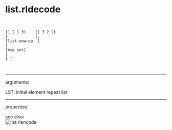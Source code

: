 # list.rldecode

```


[1 2 1 3(    [1 3 2 2(
|            |.
[list.unwrap  ]
|
[msg set]
|
[ (

            
```
---
arguments:

LST: initial element repeat list<br>

---
properties:


see also:<br>
![list.rlencode]("img/object_list.rlencode.png")
